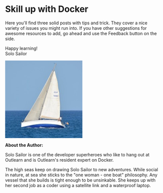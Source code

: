 # Skill up with Docker

Here you'll find three solid posts with tips and trick. They cover a nice variety of issues you might run into. If you have other suggestions for awesome resources to add, go ahead and use the Feedback button on the side.

Happy learning!  
Solo Sailor

<img src="https://raw.githubusercontent.com/outlearn-content/docker-tips/master/assets/sail-boat.jpg" alt="Sail boat" style="width:250px;height:250px" align="left">

<br clear="all">

**About the Author:**

Solo Sailor is one of the developer superheroes who like to hang out at Outlearn and is Outlearn's resident expert on Docker.

The high seas keep on drawing Solo Sailor to new adventures. While social in nature, at sea she sticks to the "one woman - one boat" philosophy. Any vessel that she builds is tight enough to be unsinkable. She keeps up with her second job as a coder using a satellite link and a waterproof laptop.
